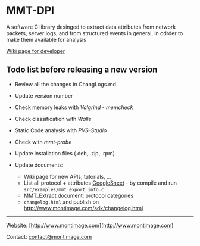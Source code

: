 # MMT-DPI

A software C library desinged to extract data attributes from network packets, server logs, and from structured events in general, in odrder to make them available for analysis

[Wiki page for developer](https://bitbucket.org/montimage/mmt-sdk/wiki/Home)

## Todo list before releasing a new version

- Review all the changes in ChangLogs.md
- Update version number
- Check memory leaks with *Valgrind - memcheck*
- Check classification with *Walle*
- Static Code analysis with *PVS-Studio*
- Check with *mmt-probe*
- Update installation files (.deb, .zip, .rpm)
- Update documents:
    
    + Wiki page for new APIs, tutorials, ...
    + List all protocol + attributes [GoogleSheet](https://docs.google.com/spreadsheets/d/10ircpIPJEEvZ5eUzwG5vY6YOw07kw6btzoDNTg3cMPU/edit?usp=sharing) - by compile and run `src/examples/mmt_export_info.c`
    + MMT_Extract document: protocol categories
    + `changelog.html` and publish on http://www.montimage.com/sdk/changelog.html

---
Website: [http://www.montimage.com](http://www.montimage.com)

Contact: [contact@montimage.com](mailto:contact@montimage.com)

